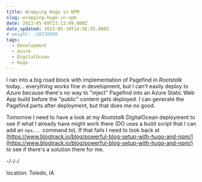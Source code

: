 ```yaml
---
title: Wrapping Hugo in NPM
slug: wrapping-hugo-in-npm
date: 2023-05-09T23:13:09.000Z
date_updated: 2023-05-10T14:56:55.000Z
# weight: -20230509
tags:
  - Development
  - Azure
  - DigitalOcean
  - Hugo
---
```


I ran into a big road block with implementation of Pagefind in *Rootstalk* today... everything works fine in development, but I can't easily deploy to *Azure* because there's no way to "inject" Pagefind into an Azure Static Web App build before the "public" content gets deployed.  I can generate the Pagefind parts after deployment, but that does me no good.

Tomorrow I need to have a look at my *Rootstalk* DigitalOcean deployment to see if what I already have might work there (DO uses a build script that I can add an `npx...` command to).  If that fails I need to look back at [https://www.blogtrack.io/blog/powerful-blog-setup-with-hugo-and-npm/](https://www.blogtrack.io/blog/powerful-blog-setup-with-hugo-and-npm/) to see if there's a solution there for me.

-/-/-/

location: Toledo, IA

